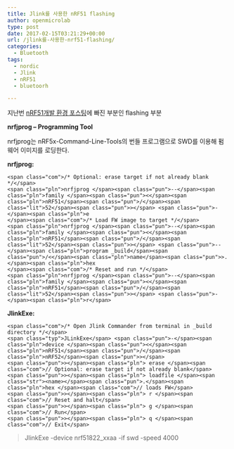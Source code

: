 ```yaml
---
title: Jlink를 사용한 nRF51 flashing
author: openmicrolab
type: post
date: 2017-02-15T03:21:29+00:00
url: /jlink를-사용한-nrf51-flashing/
categories:
  - Bluetooth
tags:
  - nordic
  - Jlink
  - nRF51
  - bluetoorh

---
```

지난번 <a href="http://openmicrolab.com/mac-os-x%EC%97%90-nrf51-%EA%B0%9C%EB%B0%9C-%ED%99%98%EA%B2%BD-%EC%84%A4%EC%A0%95%ED%95%98%EA%B8%B0/" target="_blank">nRF51개발 환경 포스팅</a>에 빠진 부분인 flashing 부분

**nrfjprog &#8211; Programming Tool**

nrfjprog는 nRF5x-Command-Line-Tools의 번들 프로그램으로 SWD를 이용해 펌웨어 이미지를 로딩한다.

**nrfjprog:**

<pre class="prettyprint prettyprinted"><code>&lt;span class="com">/* Optional: erase target if not already blank */&lt;/span>
&lt;span class="pln">nrfjprog &lt;/span>&lt;span class="pun">--&lt;/span>&lt;span class="pln">family &lt;/span>&lt;span class="pun">&lt;&lt;/span>&lt;span class="pln">nRF51&lt;/span>&lt;span class="pun">/&lt;/span>&lt;span class="lit">52&lt;/span>&lt;span class="pun">&gt;&lt;/span> &lt;span class="pun">-&lt;/span>&lt;span class="pln">e 
&lt;/span>&lt;span class="com">/* Load FW image to target */&lt;/span>
&lt;span class="pln">nrfjprog &lt;/span>&lt;span class="pun">--&lt;/span>&lt;span class="pln">family &lt;/span>&lt;span class="pun">&lt;&lt;/span>&lt;span class="pln">nRF51&lt;/span>&lt;span class="pun">/&lt;/span>&lt;span class="lit">52&lt;/span>&lt;span class="pun">&gt;&lt;/span> &lt;span class="pun">--&lt;/span>&lt;span class="pln">program _build&lt;/span>&lt;span class="pun">/&lt;&lt;/span>&lt;span class="pln">name&lt;/span>&lt;span class="pun">&gt;.&lt;/span>&lt;span class="pln">hex
&lt;/span>&lt;span class="com">/* Reset and run */&lt;/span>    
&lt;span class="pln">nrfjprog &lt;/span>&lt;span class="pun">--&lt;/span>&lt;span class="pln">family &lt;/span>&lt;span class="pun">&lt;&lt;/span>&lt;span class="pln">nRF51&lt;/span>&lt;span class="pun">/&lt;/span>&lt;span class="lit">52&lt;/span>&lt;span class="pun">&gt;&lt;/span> &lt;span class="pun">-&lt;/span>&lt;span class="pln">r&lt;/span></code></pre>

**JlinkExe:**

<pre class="prettyprint prettyprinted"><code>&lt;span class="com">/* Open Jlink Commander from terminal in _build directory */&lt;/span> 
&lt;span class="typ">JLinkExe&lt;/span> &lt;span class="pun">-&lt;/span>&lt;span class="pln">device &lt;/span>&lt;span class="pun">&lt;&lt;/span>&lt;span class="pln">nRF51&lt;/span>&lt;span class="pun">/&lt;/span>&lt;span class="pln">nRF52&lt;/span>&lt;span class="pun">&gt;&lt;/span>
&lt;span class="pun">&gt;&lt;/span>&lt;span class="pln"> erase &lt;/span>&lt;span class="com">// Optional: erase target if not already blank&lt;/span>
&lt;span class="pun">&gt;&lt;/span>&lt;span class="pln"> loadfile &lt;/span>&lt;span class="str">&lt;name&gt;&lt;/span>&lt;span class="pun">.&lt;/span>&lt;span class="pln">hex &lt;/span>&lt;span class="com">// loads FW&lt;/span>
&lt;span class="pun">&gt;&lt;/span>&lt;span class="pln"> r &lt;/span>&lt;span class="com">// Reset and halt&lt;/span>
&lt;span class="pun">&gt;&lt;/span>&lt;span class="pln"> g &lt;/span>&lt;span class="com">// Run&lt;/span>
&lt;span class="pun">&gt;&lt;/span>&lt;span class="pln"> q &lt;/span>&lt;span class="com">// Exit&lt;/span></code></pre>

> <p class="p1">
>   <span class="s1">JlinkExe -device nrf51822_xxaa -if swd -speed 4000</span>
> </p>